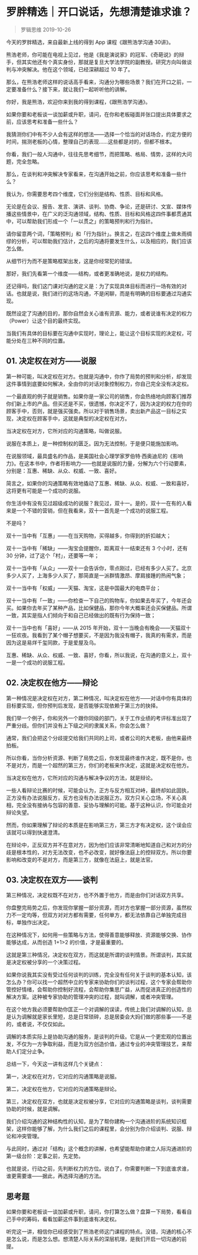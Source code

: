 # 罗胖精选｜开口说话，先想清楚谁求谁？
> 罗辑思维
2019-10-26

今天的罗胖精选，来自最新上线的得到 App 课程《跟熊浩学沟通·30讲》。

熊浩老师，你可能在电视上见过，他是《我是演说家》的冠军、《奇葩说》的辩手，但其实他还有个真实身份，那就是复旦大学法学院的副教授。研究方向叫做谈判与冲突解决。他在这个领域，已经深耕超过 10 年了。

那么，在熊浩老师这样的说话高手看来，沟通分为哪些场景？我们在开口之前，一定要准备什么？接下来，就让我们一起听听他的讲解。

你好，我是熊浩，欢迎你来到我的得到课程，《跟熊浩学沟通》。

如果你要和老板谈一谈加薪或升职，请问，在你和老板碰面并张口提出具体要求之前，应该思考和准备一些什么？

我猜测你们中有不少人会有这样的想法——选择一个恰当的对话场合，约定方便的时间，揣测老板的心情，整理自己的表现……这些都是对的，但都不根本。

你看，我们一般人沟通中，往往先思考细节，而把策略、格局、情势，这样的大问题，完全忽略。

那么，在谈判和冲突解决专家看来，在沟通开始之前，你应该思考和准备一些什么？

我认为，你需要思考四个维度，它们分别是结构、性质、目标和风格。

无论是在会议、报告、发言、演讲、谈判、协商、争论，还是研讨、文宣、媒体传播这些情景中，在广义的泛沟通领域，结构、性质、目标和风格这四件事都贯通其中，可以帮助我们形成一个「一以贯之」的策略预判和行为指针。

请你留意两个词，「策略预判」和「行为指针」。换言之，在这四个维度上做未雨绸缪的分析，可以帮助我们估计，之后的沟通将要发生什么，以及相应的，我们应该怎么做。

从细节行为而不是策略框架出发，这是你经常犯的错误。

那好，我们先看第一个维度——结构，或者更准确地说，是权力的结构。

还记得吗，我们这门课对沟通的定义是：为了实现具体目标而进行一场有效的对话。也就是说，我们进行的这场沟通，不是闲聊，而是有明确的目标要通过沟通实现。

既然设定了沟通的目的，那你自然会关心谁有资源、能力，或者说谁有决定的权力（Power）让这个目的最终实现。

当我们有具体的目标要在沟通中实现时，理论上，能让这个目标实现的决定权，可能分处在三种不同的位置。

## 01. 决定权在对方——说服

第一种可能，叫决定权在对方。也就是沟通中，你作了局势的预判和分析，却发现这件事情到底要如何解决，全由你的对话对象控制权力，你自己完全没有决定权。

一个最直观的例子就是销售。如果你是一家公司的销售，你会热络地向顾客们推荐你们新上市的产品。但买还是不买，很遗憾，你决定不了，因为决定的权力在你的顾客手中，否则，就是强买强卖。所以对于销售场景，卖出新产品这一目标之实现，决定权在顾客手中，这就是典型的决定权在对方。

当决定权在对方，它所对应的沟通策略，叫做说服。

说服在本质上，是一种控制权的匮乏。因为无法控制，于是便只能施加影响。

在说服领域，最具盛名的作品，是美国社会心理学家罗伯特·西奥迪尼的《影响力》。在这本书中，作者将影响力——也就是说服的力量，分解为六个行动要素，分别是：互惠、稀缺、从众、权威、一致、喜好。

简言之，如果你的沟通策略有效地撬动了互惠、稀缺、从众、权威、一致和喜好，这将更有可能是一个成功的说服。

你生活中有没有见过超级成功的说服？我见过，双十一。是的，双十一在有的人看来是一个不错的营销，但在我看来，双十一首先是一个成功的说服工程。

不是吗？

双十一当中有「互惠」——在当天购物，买得越多，你得到的折扣越大；

双十一当中有「稀缺」——淘宝会提醒你，距离双十一结束还有 3 个小时，还有 30 分钟，过了这个「村」，还要等一年；

双十一当中有「从众」——双十一会告诉你，零点刚过，已经有多少人买了。北京多少人买了，上海多少人买了，那简直是一派群情激昂、摩肩接踵的热闹气象；

双十一当中有「权威」——天猫、淘宝，这是中国最大的电商平台；

双十一当中有「一致」——你检查一下自己的购物车，你如果去年买了，今年还会买。如果你去年买了某种产品，比如保健品，那你今年大概率还会买保健品。所谓一致，其实是指人们倾向于和自己已经做出的既有行为保持一致；

双十一当中也有「喜好」——从 2015 年开始，双十一当晚会有晚会——天猫双十一狂欢夜。我看到了某个帽子想要买，不是因为我没有帽子，我真的有需求，而是因为这是易烊千玺同款，于是爱屋及乌。

互惠、稀缺、从众、权威、一致、喜好，你看，所以我说，在沟通的意义上，双十一是一个成功的说服工程。

## 02. 决定权在他方——辩论

第一种情况是决定权在对方，第二种情况，叫决定权在他方——对话中你有具体的目标要实现，但你预判后发现，是否能够实现依赖于第三方的抉择。

我们举一个例子，你和另外一个跟你同级的部门，关于工作业绩的考评标准出现了严重分歧。但你们并没有上下级之间的隶属关系，你会怎么做？

通常，我们会把这个分歧提交给我们共同的上司，或者公司的大老板，由他来最终拍板。

所以你看，当你分析资源、判断了局势之后，你发现最终谁作决定，既不是你，也不是对方，而是一个超然的第三方，你们的老板来作决定，这就是决定权在他方。

当决定权在他方，它所对应的沟通与解决争议的方法，就是辩论。

一些人看辩论比赛的时候，可能会认为，正方与反方相互对峙，最终却如此固执，正方没有办法说服反方，反方也没有办法说服正方。双方只关心立场，不关心真相，完全没有接纳与包容的善意、妥协与理解的可能。基于这种认识，你可能会对辩论失望。

然而，你如果理解了辩论的本质是在影响第三方，第三方才有决定权，这个误会应该就可以得到快速澄清。

在辩论中，正反双方并不在意对方，因为他们应该非常清晰地知道自己和对方的分歧是根本性的，对方无法改变，也不必改变，就好像法庭上的控辩双方。所以你要影响和改变的不是对方，而是第三方，就像在法庭上，就是法官。

## 03. 决定权在双方——谈判

第三种情况，决定权既不在对方，也不外置于他方，而是由你们对话双方共享。

你盘整完局势之后，你发现你掌握一部分资源，而对方也掌握一部分资源，虽然权力不一定均等，但双方对对方都有需要，任何单方，都无法依靠自己单独完成目标，单独作出决定。

在这种情况下，如何用一些策略与方法，使得善意能够释放、资源能够交换、协作能够达成，从而创造 1+1>2 的价值，才是最重要的。

这就是第三种情况，决定权在双方，而这就是所谓的谈判情景。所谓谈判，其实就是决定权被分享的一个决策过程。

如果你说我其实没有受过任何谈判的训练，完全没有任何关于谈判的基本认知，该怎么办？你可以找一个超然中立的专家来协助你们的谈判过程，这个专家会帮助你管控好情绪，会帮助你控制好流程，会帮助你集思广益，从而促进真正的创造性的解决方案。这种被专家协助的管理冲突的过程，就叫调解，或者冲突管理。

在这个地方我必须要帮助你匡正一个对调解的误读，传统上我们对调解的认知，总是认为调解就是家长里短，总是日常琐碎，总是居委会大妈们做的那些事——不是的，或者说，不仅仅如此。

调解的本质实际上是协助沟通的服务，是谈判的升级。它是从一个更宏观的位置出发，不仅为一方争取利益，而是为双方创造价值，通过专业的冲突管理技艺，来帮助人们定分止争。

总结一下，今天这一讲有这样几个关键点：

第一，决定权在对方，它对应的沟通策略是说服。

第二，决定权在他方，它对应的沟通策略是辩论。

第三，决定权在双方，也就是决定权被分享，它对应的沟通策略是谈判，谈判需要协助的时候，就是调解。

我们介绍沟通的这种结构性的认知，是为了帮你建构一个沟通进阶的系统知识框架，这样你能够了解，为什么我们之后的课程里，会分别为你介绍谈判、说服、辩论和冲突管理。

与此同时，通过对「结构」这个概念的讲解，也希望能帮助你建立人际沟通进阶的第一级台阶：定事之前，先定势。

也就是说，行动之前，先判断权力的方位。说白了，你需要判断一下到底谁求谁，谁更需要谁——据此，再选择沟通的方法。

## 思考题

如果你要和老板谈一谈加薪或升职，请问，你打算怎么做？盘算一下局势，看看自己手中的筹码，看看加薪这件事到底谁有决定权。

听完这一讲，相信你已经感受到了熊浩老师这门课程的特点。没错，沟通的核心不是怎么说，而是怎么想。想清楚人际关系的深层机理，是我们开启一切沟通的前提。


